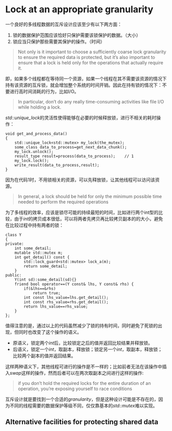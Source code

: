 # Lock at an appropriate granularity

一个良好的多线程数据的互斥设计应该至少有以下两方面：

1. 锁的数据保护范围应该恰好只保护需要该锁保护的数据。（大小）
2. 锁应当只保护那些需要其保护的操作。（时间）

>Not only is it important to choose a sufficiently coarse lock granularity to ensure the required data is protected, but it’s also important to ensure
that a lock is held only for the operations that actually require it.

即，如果多个线程都在等待同一个资源，如果一个线程在其不需要该资源的情况下持有该资源的互斥锁，就会增加整个系统的时间开销。因此在持有锁的情况下：不要进行高时间消耗的行为，比如I/O。

> In particular, don’t do any really time-consuming activities like file I/O while
holding a lock.

*std::unique_lock*的灵活性使得能够在必要的时候释放锁，进行不相关的耗时操作：

    void get_and_process_data()
    {
        std::unique_lock<std::mutex> my_lock(the_mutex);
        some_class data_to_process=get_next_data_chunk();
        my_lock.unlock();
        result_type result=process(data_to_process);    // 1
        my_lock.lock();
        write_result(data_to_process,result);
    }

因为在代码1时，不用锁相关的资源，可以先释放锁，让其他线程可以访问该资源。

>In general, a lock should be held for only the
minimum possible time needed to perform the required operations

为了多线程的效率，应该是锁尽可能的持续最短的时间，比如进行两个int型的比较，由于*int*的拷贝成本很低，可以将两者先拷贝再比较拷贝副本的的大小，避免在比较过程中持有两者的锁：

    class Y
    {
    private:
        int some_detail;
        mutable std::mutex m;
        int get_detail() const {
            std::lock_guard<std::mutex> lock_a(m);
            return some_detail;
        }
    public:
        Y(int sd):some_detail(sd){}
        friend bool operator==(Y const& lhs, Y const& rhs) {
            if(&lhs==&rhs)
                return true;
            int const lhs_value=lhs.get_detail();
            int const rhs_value=rhs.get_detail();
            return lhs_value==rhs_value;
        }
    };

值得注意的是，通过以上的代码虽然减少了锁的持有时间，同时避免了死锁的出现，但同时也改变了这个操作的语义。

- 原语义，锁定两个*int*后，比较锁定之后的值并返回比较结果并释放锁。
- 后语义，锁定一个*int*，取副本，释放锁；锁定另一个*int*，取副本，释放锁；比较两个副本的值并返回结果。

这样两种语义下，其他线程可进行的操作是不一样的；比如前者无法在该操作中插入*swap*这样的操作，然而后者可以在两次取副本之间进行这样的操作:

>if you don’t hold the required locks for the entire duration of an operation, you’re exposing yourself to
race conditions

互斥设计就是要找到一个合适的*granularity*，但是这种设计可能是不存在的，因为不同的线程需要的数据保护等级不同，仅仅靠基本的*std::mutex*难以实现。

## Alternative facilities for protecting shared data








